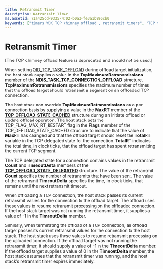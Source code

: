 ```yaml
---
title: Retransmit Timer
description: Retransmit Timer
ms.assetid: 71a425cd-9335-4702-b0a3-fe3a1b996cb0
keywords: ["timers WDK TCP chimney offload , retransmit timers", "TCP timers WDK TCP chimney offload , retransmit timers", "retransmit timers WDK TCP chimney offload"]
---
```


# Retransmit Timer


\[The TCP chimney offload feature is deprecated and should not be used.\]

When setting [OID\_TCP\_TASK\_OFFLOAD](https://msdn.microsoft.com/library/windows/hardware/ff569815) during offload target initialization, the host stack supplies a value in the **TcpMaximumRetransmissions** member of the [**NDIS\_TASK\_TCP\_CONNECTION\_OFFLOAD**](https://msdn.microsoft.com/library/windows/hardware/ff567873) structure. **TcpMaximumRetransmissions** specifies the maximum number of times that the offload target should retransmit a segment on an offloaded TCP connection.

The host stack can override **TcpMaximumRetransmissions** on a per-connection basis by supplying a value in the **MaxRT** member of the [**TCP\_OFFLOAD\_STATE\_CACHED**](https://msdn.microsoft.com/library/windows/hardware/ff570937) structure during an initiate offload or update offload operation. The host stack sets the TCP\_FLAG\_MAX\_RT\_RESTART flag in the **Flags** member of the TCP\_OFFLOAD\_STATE\_CACHED structure to indicate that the value of **MaxRT** has changed and that the offload target should reset the **TotalRT** variable in the TCP delegated state for the connection. **TotalRT** indicates the total time, in clock ticks, that the offload target has spent retransmitting the current TCP segment.

The TCP delegated state for a connection contains values in the retransmit **Count** and **TimeoutDelta** members of the [**TCP\_OFFLOAD\_STATE\_DELEGATED**](https://msdn.microsoft.com/library/windows/hardware/ff570939) structure. The value of the retransmit **Count** specifies the number of retransmits that have been sent. The value of the retransmit **TimeoutDelta** specifies the time, in clock ticks, that remains until the next retransmit timeout.

When offloading a TCP connection, the host stack passes its current retransmit values for the connection to the offload target. The offload uses these values to resume retransmit processing on the offloaded connection. If the host stack target was not running the retransmit timer, it supplies a value of -1 in the **TimeoutDelta** member.

Similarly, when terminating the offload of a TCP connection, an offload target passes its current retransmit values for the connection to the host stack. The host stack uses these values to resume retransmit processing on the uploaded connection. If the offload target was not running the retransmit timer, it should supply a value of -1 in the **TimeoutDelta** member. If the offload target supplies a value of 0 in the **TimeoutDelta** member, the host stack assumes that the retransmit timer was running, and the host stack's retransmit timer expires immediately.

 

 






